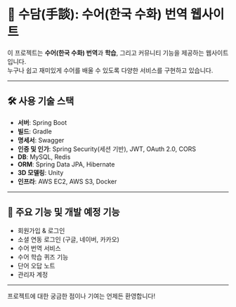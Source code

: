 # 🤚 수담(手談): 수어(한국 수화) 번역 웹사이트

이 프로젝트는 **수어(한국 수화) 번역**과 **학습**, 그리고 커뮤니티 기능을 제공하는 웹사이트입니다.  
누구나 쉽고 재미있게 수어를 배울 수 있도록 다양한 서비스를 구현하고 있습니다.

---

## 🛠️ 사용 기술 스택

- **서버**: Spring Boot
- **빌드**: Gradle
- **명세서**: Swagger
- **인증 및 인가**: Spring Security(세션 기반), JWT, OAuth 2.0, CORS
- **DB**: MySQL, Redis
- **ORM**: Spring Data JPA, Hibernate  
- **3D 모델링**: Unity
- **인프라**: AWS EC2, AWS S3, Docker

---

## 🌟 주요 기능 및 개발 예정 기능

- 회원가입 & 로그인
- 소셜 연동 로그인 (구글, 네이버, 카카오)
- 수어 번역 서비스
- 수어 학습 퀴즈 기능
- 단어 오답 노트
- 관리자 계정

---

프로젝트에 대한 궁금한 점이나 기여는 언제든 환영합니다!
